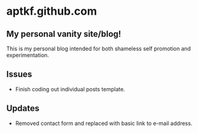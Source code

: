 aptkf.github.com
================

My personal vanity site/blog!
-----------------------------

This is my personal blog intended for both shameless self promotion and experimentation.

Issues
------

* Finish coding out individual posts template.

Updates
-------

* Removed contact form and replaced with basic link to e-mail address.